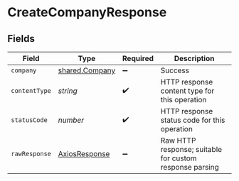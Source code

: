 # CreateCompanyResponse


## Fields

| Field                                                   | Type                                                    | Required                                                | Description                                             |
| ------------------------------------------------------- | ------------------------------------------------------- | ------------------------------------------------------- | ------------------------------------------------------- |
| `company`                                               | [shared.Company](../../models/shared/company.md)        | :heavy_minus_sign:                                      | Success                                                 |
| `contentType`                                           | *string*                                                | :heavy_check_mark:                                      | HTTP response content type for this operation           |
| `statusCode`                                            | *number*                                                | :heavy_check_mark:                                      | HTTP response status code for this operation            |
| `rawResponse`                                           | [AxiosResponse](https://axios-http.com/docs/res_schema) | :heavy_minus_sign:                                      | Raw HTTP response; suitable for custom response parsing |